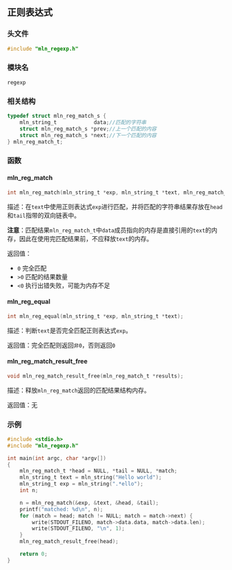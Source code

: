## 正则表达式



### 头文件

```c
#include "mln_regexp.h"
```



### 模块名

`regexp`



### 相关结构

```c
typedef struct mln_reg_match_s {
    mln_string_t            data;//匹配的字符串
    struct mln_reg_match_s *prev;//上一个匹配的内容
    struct mln_reg_match_s *next;//下一个匹配的内容
} mln_reg_match_t;
```



### 函数



#### mln_reg_match

```c
int mln_reg_match(mln_string_t *exp, mln_string_t *text, mln_reg_match_t **head, mln_reg_match_t **tail);
```

描述：在`text`中使用正则表达式`exp`进行匹配，并将匹配的字符串结果存放在`head`和`tail`指带的双向链表中。

**注意**：匹配结果`mln_reg_match_t`中`data`成员指向的内存是直接引用的`text`的内存，因此在使用完匹配结果前，不应释放`text`的内存。

返回值：

- `0` 完全匹配
- `>0` 匹配的结果数量
- `<0` 执行出错失败，可能为内存不足



#### mln_reg_equal

```c
int mln_reg_equal(mln_string_t *exp, mln_string_t *text);
```

描述：判断`text`是否完全匹配正则表达式`exp`。

返回值：完全匹配则返回`非0`，否则返回`0`



#### mln_reg_match_result_free

```c
void mln_reg_match_result_free(mln_reg_match_t *results);
```

描述：释放`mln_reg_match`返回的匹配结果结构内存。

返回值：无



### 示例

```c
#include <stdio.h>
#include "mln_regexp.h"

int main(int argc, char *argv[])
{
    mln_reg_match_t *head = NULL, *tail = NULL, *match;
    mln_string_t text = mln_string("Hello world");
    mln_string_t exp = mln_string(".*ello");
    int n;

    n = mln_reg_match(&exp, &text, &head, &tail);
    printf("matched: %d\n", n);
    for (match = head; match != NULL; match = match->next) {
        write(STDOUT_FILENO, match->data.data, match->data.len);
        write(STDOUT_FILENO, "\n", 1);
    }
    mln_reg_match_result_free(head);

    return 0;
}
```

